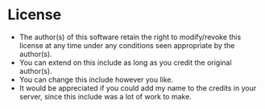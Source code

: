 # License
- The author(s) of this software retain the right to modify/revoke this license at any time under any conditions seen appropriate by the author(s).
- You can extend on this include as long as you credit the original author(s).
- You can change this include however you like.
- It would be appreciated if you could add my name to the credits in your server, since this include was a lot of work to make.
